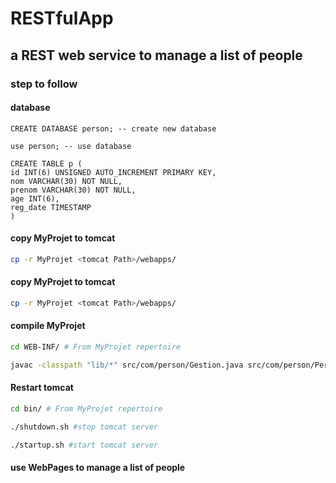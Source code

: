 # RESTfulApp
## a REST web service to manage a list of people

### step to follow

#### database
```mysql
CREATE DATABASE person; -- create new database
```
```mysql
use person; -- use database
```
```mysql
CREATE TABLE p (
id INT(6) UNSIGNED AUTO_INCREMENT PRIMARY KEY,
nom VARCHAR(30) NOT NULL,
prenom VARCHAR(30) NOT NULL,
age INT(6),
reg_date TIMESTAMP
)
```
#### copy MyProjet to tomcat
```bash
cp -r MyProjet <tomcat Path>/webapps/
```
#### copy MyProjet to tomcat
```bash
cp -r MyProjet <tomcat Path>/webapps/
```
#### compile MyProjet
```bash
cd WEB-INF/ # From MyProjet repertoire
```
```bash # to compile
javac -classpath "lib/*" src/com/person/Gestion.java src/com/person/Person.java -d classes/
```
#### Restart tomcat
```bash
cd bin/ # From MyProjet repertoire
```
```bash
./shutdown.sh #stop tomcat server
```
```bash
./startup.sh #start tomcat server
```
#### use WebPages to manage a list of people
